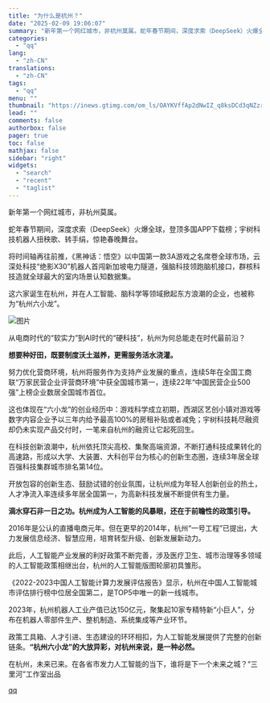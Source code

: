 ```yaml
---
title: "为什么是杭州？"
date: "2025-02-09 19:06:07"
summary: "新年第一个网红城市，非杭州莫属。蛇年春节期间，深度求索（DeepSeek）火爆全球，登顶多国APP下..."
categories:
  - "qq"
lang:
  - "zh-CN"
translations:
  - "zh-CN"
tags:
  - "qq"
menu: ""
thumbnail: "https://inews.gtimg.com/om_ls/OAYKVffAp2dNwIZ_q8ksDCd3qNZzrK26SbsZfV2w8X2iIAA_640360/0"
lead: ""
comments: false
authorbox: false
pager: true
toc: false
mathjax: false
sidebar: "right"
widgets:
  - "search"
  - "recent"
  - "taglist"
---
```


新年第一个网红城市，非杭州莫属。

蛇年春节期间，深度求索（DeepSeek）火爆全球，登顶多国APP下载榜；宇树科技机器人扭秧歌、转手绢，惊艳春晚舞台。

将时间轴再往前推，《黑神话：悟空》以中国第一款3A游戏之名席卷全球市场，云深处科技“绝影X30”机器人首闯新加坡电力隧道，强脑科技领跑脑机接口，群核科技造就全球最大的室内场景认知数据集。

这六家诞生在杭州，并在人工智能、脑科学等领域掀起东方浪潮的企业，也被称为“杭州六小龙”。

![图片](https://inews.gtimg.com/om_bt/Oc2aNlGtqinTZbjuE7SeKHIqO0R3cNHUrStJzTPyK6fDYAA/641)

从电商时代的“软实力”到AI时代的“硬科技”，杭州为何总能走在时代最前沿？

**想要种好田，既要制度沃土滋养，更需服务活水浇灌。**

努力优化营商环境，杭州将服务作为支持产业发展的重点，连续5年在全国工商联“万家民营企业评营商环境”中获全国城市第一，连续22年“中国民营企业500强”上榜企业数居全国城市首位。

这也体现在“六小龙”的创业经历中：游戏科学成立初期，西湖区艺创小镇对游戏等数字内容企业予以三年内给予最高100%的房租补贴或者减免；宇树科技耗尽融资却仍未实现产品交付时，一笔来自杭州的融资让它起死回生。

在科技创新浪潮中，杭州依托顶尖高校、集聚高端资源，不断打通科技成果转化的高速路，形成以大学、大装置、大科创平台为核心的创新生态圈，连续3年居全球百强科技集群城市排名第14位。

开放包容的创新生态、鼓励试错的创业氛围，让杭州成为年轻人创新创业的热土，人才净流入率连续多年居全国第一，为高新科技发展不断提供有生力量。

**滴水穿石非一日之功。杭州成为人工智能的风暴眼，还在于前瞻性的政策引导。**

2016年是公认的直播电商元年。但在更早的2014年，杭州“一号工程”已提出，大力发展信息经济、智慧应用，培育转型升级、创新发展新动力。

此后，人工智能产业发展的利好政策不断完善，涉及医疗卫生、城市治理等多领域的人工智能政策相继出台，杭州的人工智能版图轮廓初具雏形。

《2022-2023中国人工智能计算力发展评估报告》显示，杭州在中国人工智能城市评估排行榜中位居全国第二，是TOP5中唯一的新一线城市。

2023年，杭州机器人工业产值已达150亿元，聚集起10家专精特新“小巨人”，分布在机器人零部件生产、整机制造、系统集成等产业环节。

政策工具箱、人才引进、生态建设的环环相扣，为人工智能发展提供了完整的创新链条。**“杭州六小龙”的大放异彩，对杭州来说，是一种必然。**

在杭州，未来已来。在各省市发力人工智能的当下，谁将是下一个未来之城？“三里河”工作室出品

[qq](https://new.qq.com/rain/a/20250209A05DMS00)
